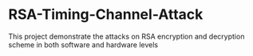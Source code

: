 # RSA-Timing-Channel-Attack
This project demonstrate the attacks on RSA encryption and decryption scheme in both software and hardware levels
